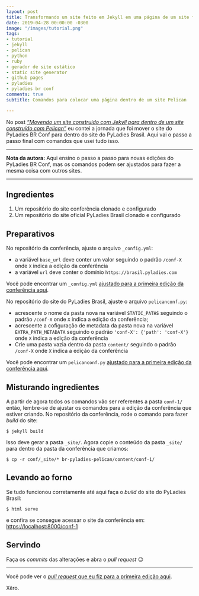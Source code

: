 ```yaml
---
layout: post
title: Transformando um site feito em Jekyll em uma página de um site feito em Pelican
date: 2019-04-28 00:00:00 -0300
image: "/images/tutorial.png"
tags:
- tutorial
- jekyll
- pelican
- python
- ruby
- gerador de site estático
- static site generator
- github pages
- pyladies
- pyladies br conf
comments: true
subtitle: Comandos para colocar uma página dentro de um site Pelican

---
```

No post [_“Movendo um site construído com Jekyll para dentro de um site construído com Pelican”_](https://jtemporal.com/movendo-um-site-constru%C3%ADdo-com-jekyll-para-dentro-de-um-site-constru%C3%ADdo-com-pelican/) eu contei a jornada que foi mover o site do PyLadies BR Conf para dentro do site do PyLadies Brasil. Aqui vai o passo a passo final com comandos que usei tudo isso.

***

**Nota da autora:** Aqui ensino o passo a passo para novas edições do PyLadies BR Conf, mas os comandos podem ser ajustados para fazer a mesma coisa com outros sites.

***

## Ingredientes

1. Um repositório do site conferência clonado e configurado
2. Um repositório do site oficial PyLadies Brasil clonado e configurado

## Preparativos

No repositório da conferência, ajuste o arquivo `_config.yml`:

* a variável `base_url` deve conter um valor seguindo o padrão `/conf-X` onde `X` indica a edição da conferência
* a variável `url` deve conter o domínio `https://brasil.pyladies.com`

Você pode encontrar um `_config.yml` [ajustado para a primeira edição da conferência aqui](https://github.com/pyladies-brazil/conf/blob/1eeb8e7ed0decbec5644677b7099fce9228b950b/_config.yml#L4-L5).

No repositório do site do PyLadies Brasil, ajuste o arquivo `pelicanconf.py`:

* acrescente o nome da pasta nova na variável `STATIC_PATHS` seguindo o padrão `/conf-X` onde `X` indica a edição da conferência;
* acrescente a cofiguração de metadata da pasta nova na variável `EXTRA_PATH_METADATA` seguindo o padrão `'conf-X': {'path': 'conf-X'}` onde `X` indica a edição da conferência
* Crie uma pasta vazia dentro da pasta `content/` seguindo o padrão `/conf-X` onde `X` indica a edição da conferência

Você pode encontrar um `pelicanconf.py` [ajustado para a primeira edição da conferência aqui](https://github.com/pyladies-brazil/br-pyladies-pelican/blob/3feaa42eb7096b3653d490494b3ef33f22887145/pelicanconf.py#L58-L72).

## Misturando ingredientes

A partir de agora todos os comandos vão ser referentes a pasta `conf-1/` então, lembre-se de ajustar os comandos para a edição da conferência que estiver criando. No repositório da conferência, rode o comando para fazer _build_ do site:

    $ jekyll build

Isso deve gerar a pasta `_site/`. Agora copie o conteúdo da pasta `_site/` para dentro da pasta da conferência que criamos:

    $ cp -r conf/_site/* br-pyladies-pelican/content/conf-1/

## Levando ao forno

Se tudo funcionou corretamente até aqui faça o _build_ do site do PyLadies Brasil:

    $ html serve

e confira se consegue acessar o site da conferência em: [https://localhost:8000/conf-1](https://localhost:8000/conf-1)

## Servindo

Faça os _commits_ das alterações e abra o _pull request_ 😉

***

Você pode ver o [_pull request_ que eu fiz para a primeira edição aqui](https://github.com/pyladies-brazil/br-pyladies-pelican/pull/237).

Xêro.
